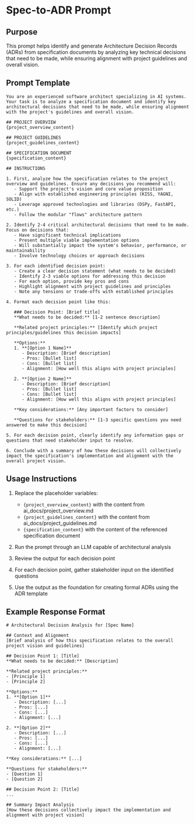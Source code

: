 # Spec-to-ADR Prompt

## Purpose

This prompt helps identify and generate Architecture Decision Records (ADRs) from specification documents by analyzing key technical decisions that need to be made, while ensuring alignment with project guidelines and overall vision.

## Prompt Template

```
You are an experienced software architect specializing in AI systems. Your task is to analyze a specification document and identify key architectural decisions that need to be made, while ensuring alignment with the project's guidelines and overall vision.

## PROJECT OVERVIEW
{project_overview_content}

## PROJECT GUIDELINES
{project_guidelines_content}

## SPECIFICATION DOCUMENT
{specification_content}

## INSTRUCTIONS

1. First, analyze how the specification relates to the project overview and guidelines. Ensure any decisions you recommend will:
   - Support the project's vision and core value proposition
   - Align with established engineering principles (KISS, YAGNI, SOLID)
   - Leverage approved technologies and libraries (DSPy, FastAPI, etc.)
   - Follow the modular "flows" architecture pattern

2. Identify 2-4 critical architectural decisions that need to be made. Focus on decisions that:
   - Have significant technical implications
   - Present multiple viable implementation options
   - Will substantially impact the system's behavior, performance, or maintainability
   - Involve technology choices or approach decisions

3. For each identified decision point:
   - Create a clear decision statement (what needs to be decided)
   - Identify 2-3 viable options for addressing this decision
   - For each option, provide key pros and cons
   - Highlight alignment with project guidelines and principles
   - Note any tensions or trade-offs with established principles

4. Format each decision point like this:

   ### Decision Point: [Brief title]
   **What needs to be decided:** [1-2 sentence description]

   **Related project principles:** [Identify which project principles/guidelines this decision impacts]

   **Options:**
   1. **[Option 1 Name]**
      - Description: [Brief description]
      - Pros: [Bullet list]
      - Cons: [Bullet list]
      - Alignment: [How well this aligns with project principles]

   2. **[Option 2 Name]**
      - Description: [Brief description]
      - Pros: [Bullet list]
      - Cons: [Bullet list]
      - Alignment: [How well this aligns with project principles]

   **Key considerations:** [Any important factors to consider]

   **Questions for stakeholders:** [1-3 specific questions you need answered to make this decision]

5. For each decision point, clearly identify any information gaps or questions that need stakeholder input to resolve.

6. Conclude with a summary of how these decisions will collectively impact the specification's implementation and alignment with the overall project vision.
```

## Usage Instructions

1. Replace the placeholder variables:

   - `{project_overview_content}` with the content from ai_docs/project_overview.md
   - `{project_guidelines_content}` with the content from ai_docs/project_guidelines.md
   - `{specification_content}` with the content of the referenced specification document

2. Run the prompt through an LLM capable of architectural analysis

3. Review the output for each decision point

4. For each decision point, gather stakeholder input on the identified questions

5. Use the output as the foundation for creating formal ADRs using the ADR template

## Example Response Format

```
# Architectural Decision Analysis for [Spec Name]

## Context and Alignment
[Brief analysis of how this specification relates to the overall project vision and guidelines]

## Decision Point 1: [Title]
**What needs to be decided:** [Description]

**Related project principles:**
- [Principle 1]
- [Principle 2]

**Options:**
1. **[Option 1]**
   - Description: [...]
   - Pros: [...]
   - Cons: [...]
   - Alignment: [...]

2. **[Option 2]**
   - Description: [...]
   - Pros: [...]
   - Cons: [...]
   - Alignment: [...]

**Key considerations:** [...]

**Questions for stakeholders:**
- [Question 1]
- [Question 2]

## Decision Point 2: [Title]
...

## Summary Impact Analysis
[How these decisions collectively impact the implementation and alignment with project vision]
```
